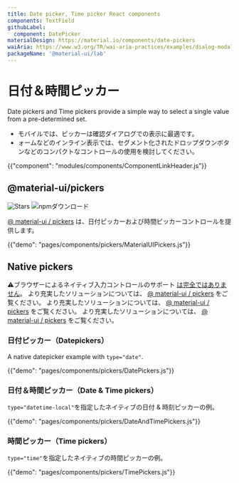 ```yaml
---
title: Date picker, Time picker React components
components: TextField
githubLabel:
  component: DatePicker
materialDesign: https://material.io/components/date-pickers
waiAria: https://www.w3.org/TR/wai-aria-practices/examples/dialog-modal/datepicker-dialog.html
packageName: '@material-ui/lab'
---
```


# 日付＆時間ピッカー

<p class="description">Date pickers and Time pickers provide a simple way to select a single value from a pre-determined set.</p>

- モバイルでは、ピッカーは確認ダイアログでの表示に最適です。
- ォームなどのインライン表示では、セグメント化されたドロップダウンボタンなどのコンパクトなコントロールの使用を検討してください。

{{"component": "modules/components/ComponentLinkHeader.js"}}

## @material-ui/pickers

![Stars](https://img.shields.io/github/stars/mui-org/material-ui-pickers.svg?style=social&label=Stars) ![npmダウンロード](https://img.shields.io/npm/dm/@material-ui/pickers.svg)

[@ material-ui / pickers](https://material-ui-pickers.dev/) は、日付ピッカーおよび時間ピッカーコントロールを提供します。

{{"demo": "pages/components/pickers/MaterialUIPickers.js"}}

## Native pickers

⚠ブラウザーによるネイティブ入力コントロールのサポート [は完全ではありません](https://caniuse.com/#feat=input-datetime)。 より充実したソリューションについては、 [@ material-ui / pickers](https://material-ui-pickers.dev/) をご覧ください。 より充実したソリューションについては、 [@ material-ui / pickers](https://material-ui-pickers.dev/) をご覧ください。 より充実したソリューションについては、 [@ material-ui / pickers](https://material-ui-pickers.dev/) をご覧ください。

### 日付ピッカー（Datepickers）

A native datepicker example with `type="date"`.

{{"demo": "pages/components/pickers/DatePickers.js"}}

### 日付＆時間ピッカー（Date & Time pickers）

`type="datetime-local"`を指定したネイティブの日付 & 時刻ピッカーの例。

{{"demo": "pages/components/pickers/DateAndTimePickers.js"}}

### 時間ピッカー（Time pickers）

`type="time"`を指定したネイティブの時間ピッカーの例。

{{"demo": "pages/components/pickers/TimePickers.js"}}
